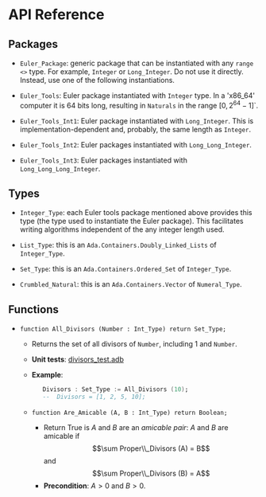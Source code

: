 # API Reference

## Packages

   - `Euler_Package`: generic package that can be instantiated with any
     `range <>` type. For example, `Integer` or `Long_Integer`. Do not use it
     directly. Instead, use one of the following instantiations.

   - `Euler_Tools`: Euler package instantiated with `Integer` type. In a
     'x86_64' computer it is 64 bits long, resulting in `Naturals` in the
     range $[0, 2^{64}-1]$`.

   - `Euler_Tools_Int1`: Euler package instantiated with `Long_Integer`. This
     is implementation-dependent and, probably, the same length as `Integer`.

   - `Euler_Tools_Int2`: Euler packages instantiated with
     `Long_Long_Integer`.
   
   - `Euler_Tools_Int3`: Euler packages instantiated with
     `Long_Long_Long_Integer`.

## Types

   - `Integer_Type`: each Euler tools package mentioned above provides this
     type (the type used to instantiate the Euler package). This facilitates
     writing algorithms independent of the any integer length used.

   - `List_Type`: this is an `Ada.Containers.Doubly_Linked_Lists` of
     `Integer_Type`.
   
   - `Set_Type`: this is an `Ada.Containers.Ordered_Set` of `Integer_Type`.

   - `Crumbled_Natural`: this is an `Ada.Containers.Vector` of
     `Numeral_Type`.

## Functions

* `function All_Divisors (Number : Int_Type) return Set_Type;`
   - Returns the set of all divisors of `Number`, including 1 and `Number`.
   - **Unit tests**: [divisors_test.adb](src/divisors_test.adb)
   -  **Example**:
      ```Ada
         Divisors : Set_Type := All_Divisors (10);
         --  Divisors = [1, 2, 5, 10];
      ```

   - `function Are_Amicable (A, B : Int_Type) return Boolean;`
     - Return True is $A$ and $B$ are an *amicable pair*: $A$ and $B$ are
       amicable if
       $$\sum Proper\\_Divisors (A) = B$$
       and
       $$\sum Proper\\_Divisors (B) = A$$
     - **Precondition**: $A > 0$ and $B > 0$.

